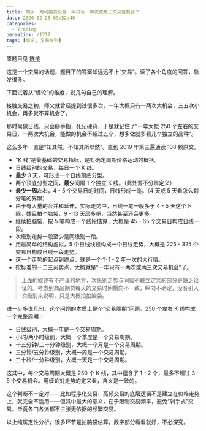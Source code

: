 ```yaml
---
title: 知乎：为何期货交易一年只有一两次或两三次交易机会？
date: 2020-02-25 09:52:40
categories:
  - Trading
permalink: /1717
tags: [缠论, 交易级别]
---
```

原题目见 [链接](https://www.zhihu.com/question/362848511)

这是一个交易的话题，题目下的答案却远远不止“交易”。读了各个角度的回答，启发很多。

下面试着从“缠论”的维度，说几句自己的理解。

接触交易之初，师父就曾经提到过很多次，一年大概只有一两次大机会，三五次小机会，再多就不算机会了。

那时候做日线，只会掰手指，死记硬背，于是就记住了“一年大概 250 个左右的交易日，一两次大机会，能做的机会不超过五个，想多做就多看几个独立的品种”。

这么多年一直是“知其然，不知其所以然”。直到 2019 年第三遍通读 108 颗原文。

- “K 线”是最基础的交易指标，是对确定周期价格运动的概括。
- 日线级别的交易，每日一个 K 线。
- **最少** 3 天，可形成一个日线顶底分型。
- 两个顶底分型之间，**最少**间隔 1 个独立 K 线。（此处暂不分辨定义）
- **最少一周左右**，4 - 5 个交易日的时间，日线形成一笔。（4 天或 5 天看怎么划分笔的界限）
- 由于有大量的合并和延伸，实际走势中，日线一笔一般多于 4 - 5 天这个下限，姑且拍个脑袋，9 - 13 天居多吧，当然甚至还会更多。
- 继续拍脑袋，按 5 笔构成一个线段估算，大概是 45 - 65 个交易日构成日线一段。
- 次级别走势一般至少是同级别一段。
- 用最简单的结构虚拟，5 个日线线段构成一个日线走势，大概是 225 - 325 个交易日构成日线一段走势。
- 这一个走势的起点到终点，就是一个个 1 - 2 年一次的大行情。
- 按标准的一二三买卖点，大概就是“一年只有一两次或两三次交易机会”了。

> 上面的叙述有不严谨的地方，次级别走势与同级别联立定义的部分是缺乏论证的。考虑到商品期货每天的交易时间横向不一致，纵向不确定，没有引入次级别来说明，只是大概拍拍脑袋。

进一步多说几句，这个问题的本质上是个“交易周期”问题。250 个左右 K 线构成一个完整周期：

- 日线级别，大概一年是一个交易周期。
- 小时/两小时级别，大概一个季度是一个交易周期。
- 十五分钟/三十分钟级别，大概一个月是一个交易周期。
- 三分钟/五分钟级别，大概一周是一个交易周期。
- 三十秒/一分钟级别，大概一天是一个交易周期。

这其中，每个交易周期大概是 250 个 K 线，其中蕴含了 1 - 2 个，最多不超过 3 - 5 个交易机会。用缠论对走势的定义看，含义是一致的。

这个判断不一定对——比如程序化交易、高频交易的底层逻辑不是建立在价格走势上，就完全不适用——但其中最大的意义，在于限制交易频率，避免“剁手式”交易。毕竟各门各派都不主张无依据的频繁交易。

以上纯属定性分析，很多环节是拍脑袋估算，数字部分看看就好，不必深究。